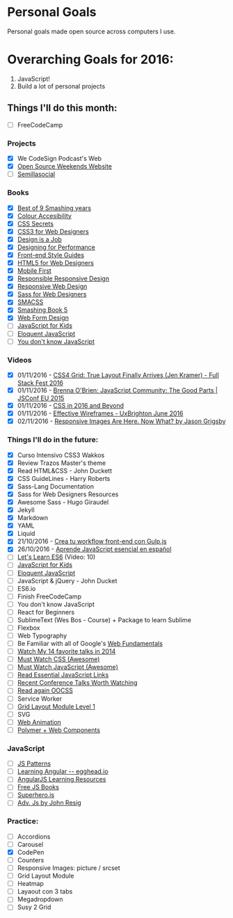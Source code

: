 # Personal Goals

Personal goals made open source across computers I use.

# Overarching Goals for 2016:
1. JavaScript!
2. Build a lot of personal projects

## Things I'll do this month:

- [ ] FreeCodeCamp

### Projects

- [x] We CodeSign Podcast's Web
- [x] [Open Source Weekends Website](https://osweekends.github.io)
- [ ] [Semillasocial](https://www.semillasocial.org)

### Books

- [x] [Best of 9 Smashing years](https://shop.smashingmagazine.com/products/best-of-nine-smashing-years)
- [x] [Colour Accesibility](https://www.fivesimplesteps.com/products/colour-accessibility)
- [x] [CSS Secrets](http://shop.oreilly.com/product/0636920031123.do)
- [x] [CSS3 for Web Designers](https://abookapart.com/products/css3-for-web-designers)
- [x] [Design is a Job](https://abookapart.com/products/design-is-a-job)
- [x] [Designing for Performance](http://designingforperformance.com)
- [x] [Front-end Style Guides](http://maban.co.uk/projects/front-end-style-guides)
- [x] [HTML5 for Web Designers](https://abookapart.com/products/html5-for-web-designers)
- [x] [Mobile First](https://abookapart.com/products/mobile-first)
- [x] [Responsible Responsive Design](https://abookapart.com/products/responsible-responsive-design)
- [x] [Responsive Web Design](https://abookapart.com/products/responsive-web-design)
- [x] [Sass for Web Designers](https://abookapart.com/products/sass-for-web-designers)
- [x] [SMACSS](https://smacss.com)
- [x] [Smashing Book 5](https://shop.smashingmagazine.com/products/smashing-book-5-real-life-responsive-web-design)
- [x] [Web Form Design](http://www.lukew.com/resources/web_form_design.asp)
- [ ] [JavaScript for Kids](https://www.nostarch.com/javascriptforkids)
- [ ] [Eloquent JavaScript](http://eloquentjavascript.net)
- [ ] [You don't know JavaScript](http://search.oreilly.com/?i=1;q=You+Don%27t+Know+JS;q1=Books;x=0;x1=t1;y=0&act=fc_contenttype_Books)

### Videos

- [x] 01/11/2016 - [CSS4 Grid: True Layout Finally Arrives (Jen Kramer) - Full Stack Fest 2016](https://www.youtube.com/watch?v=axVw1Zduqn0)
- [x] 01/11/2016 - [Brenna O'Brien: JavaScript Community: The Good Parts | JSConf EU 2015](https://www.youtube.com/watch?v=2ypYniQa7_o)
- [x] 01/11/2016 - [CSS in 2016 and Beyond](https://www.youtube.com/watch?v=9AG35HCBpo4)
- [x] 01/11/2016 - [Effective Wireframes - UxBrighton June 2016](https://vimeo.com/170385312)
- [X] 02/11/2016 - [Responsive Images Are Here. Now What? by Jason Grigsby](https://vimeo.com/177732167)

### Things I'll do in the future:

- [X] Curso Intensivo CSS3 Wakkos
- [X] Review Trazos Master's theme
- [X] Read HTML&CSS - John Duckett
- [X] CSS GuideLines - Harry Roberts
- [X] Sass-Lang Documentation
- [X] Sass for Web Designers Resources
- [X] Awesome Sass - Hugo Giraudel
- [X] Jekyll
- [X] Markdown
- [X] YAML
- [X] Liquid
- [X] 21/10/2016 - [Crea tu workflow front-end con Gulp.js](https://www.youtube.com/watch?v=gsxSoPjz0XY&list=PLM-Y_YQmMEqBscmoT5y_W91oUnr_D4ulf)
- [X] 26/10/2016 - [Aprende JavaScript esencial en español](https://www.youtube.com/watch?v=FFPGrnr82oE&list=PLM-Y_YQmMEqAedHjvY3_v7EfGfFCHXYHv)
- [ ] [Let's Learn ES6](https://www.youtube.com/watch?v=LTbnmiXWs2k&list=PL57atfCFqj2h5fpdZD-doGEIs0NZxeJTX) (Video: 10)
- [ ] [JavaScript for Kids](https://www.nostarch.com/javascriptforkids)
- [ ] [Eloquent JavaScript](http://eloquentjavascript.net)
- [ ] JavaScript & jQuery - John Ducket
- [ ] ES6.io
- [ ] Finish FreeCodeCamp
- [ ] You don't know JavaScript
- [ ] React for Beginners
- [ ] SublimeText (Wes Bos - Course) + Package to learn Sublime
- [ ] Flexbox
- [ ] Web Typography
- [ ] Be Familiar with all of Google's [Web Fundamentals](https://developers.google.com/web/fundamentals)
- [ ] [Watch My 14 favorite talks in 2014](https://www.youtube.com/playlist?list=PLukmoz92KRt47Ov08yjXpIokDjXJjrmEG)
- [ ] [Must Watch CSS (Awesome)](https://github.com/AllThingsSmitty/must-watch-css)
- [ ] [Must Watch JavaScript (Awesome)](https://github.com/AllThingsSmitty/must-watch-javascript)
- [ ] [Read Essential JavaScript Links](https://github.com/ericelliott/essential-javascript-links)
- [ ] [Recent Conference Talks Worth Watching](https://css-tricks.com/recent-conference-talks-worth-watching/)
- [ ] [Read again OOCSS](https://github.com/stubbornella/oocss/tree/master/oocss)
- [ ] Service Worker
- [ ] [Grid Layout Module Level 1](https://www.w3.org/TR/css-grid-1)
- [ ] SVG
- [ ] [Web Animation](https://www.w3.org/TR/web-animations)
- [ ] [Polymer + Web Components](https://www.polymer-project.org/1.0)

### JavaScript

- [ ] [JS Patterns](http://shichuan.github.io/javascript-patterns/)
- [ ] [Learning Angular -- egghead.io](http://egghead.io)
- [ ] [AngularJS Learning Resources](https://github.com/jmcunningham/AngularJS-Learning)
- [ ] [Free JS Books](http://jsbooks.revolunet.com/)
- [ ] [Superhero.js](http://superherojs.com/)
- [ ] [Adv. Js by John Resig](http://ejohn.org/apps/learn/)

### Practice:

- [ ] Accordions
- [ ] Carousel
- [X] CodePen
- [ ] Counters
- [ ] Responsive Images: picture / srcset
- [ ] Grid Layout Module
- [ ] Heatmap
- [ ] Layaout con 3 tabs
- [ ] Megadropdown
- [ ] Susy 2 Grid